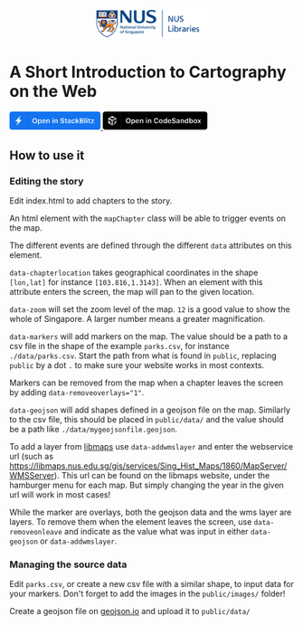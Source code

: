 <p align="center">
  <a href="https://nus.edu.sg/nuslibraries">
    <img alt="NUS Libraries" src="public/images/NUSL_logo.png" width="200" />
  </a>
</p>

# A Short Introduction to Cartography on the Web

<a href="https://stackblitz.com/github/Digital-Scholarship-NUS-Libraries/webCartographyTemplate?file=index.html" aria-label="Open in StackBlitz">
  <img src="assets/openInStackblitz.png" style="height: 32px;"/>
</a>
<a href="https://codesandbox.io/s/github/Digital-Scholarship-NUS-Libraries/webCartographyTemplate" aria-label="Open in CodeSandbox">
  <img src="assets/openInCodesandbox.png" style="height: 32px;"/>
</a>

## How to use it

### Editing the story

Edit index.html to add chapters to the story.

<a src="assets/indexHtml.png"/>

An html element with the `mapChapter` class will be able to trigger events on the map.

The different events are defined through the different `data` attributes on this element.

`data-chapterlocation` takes geographical coordinates in the shape `[lon,lat]` for instance `[103.816,1.3143]`. When an element with this attribute enters the screen, the map will pan to the given location.

`data-zoom` will set the zoom level of the map. `12` is a good value to show the whole of Singapore. A larger number means a greater magnification.

`data-markers` will add markers on the map. The value should be a path to a csv file in the shape of the example `parks.csv`, for instance `./data/parks.csv`. Start the path from what is found in `public`, replacing `public` by a dot `.` to make sure your website works in most contexts.

Markers can be removed from the map when a chapter leaves the screen by adding `data-removeoverlays="1"`.

`data-geojson` will add shapes defined in a geojson file on the map. Similarly to the csv file, this should be placed in `public/data/` and the value should be a path like `./data/mygeojsonfile.geojson`.

To add a layer from [libmaps](https://libmaps.nus.edu.sg) use `data-addwmslayer` and enter the webservice url (such as https://libmaps.nus.edu.sg/gis/services/Sing_Hist_Maps/1860/MapServer/WMSServer). This url can be found on the libmaps website, under the hamburger menu for each map. But simply changing the year in the given url will work in most cases!

While the marker are overlays, both the geojson data and the wms layer are layers. To remove them when the element leaves the screen, use `data-removeonleave` and indicate as the value what was input in either `data-geojson` or `data-addwmslayer`.

### Managing the source data

Edit `parks.csv`, or create a new csv file with a similar shape, to input data for your markers. Don't forget to add the images in the `public/images/` folder!

<a src="assets/parksCSV.png"/>

Create a geojson file on [geojson.io](https://geojson.io) and upload it to `public/data/`

